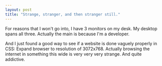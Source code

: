 ```yaml
---
layout: post
title: "Strange, stranger, and then stranger still."
---
```

For reasons that I won't go into, I have 3 monitors on my desk. My desktop
spans all three. Actually the main is because I'm a developer.

And I just found a good way to see if a website is done vaguely properly in
CSS: Expand browser to resolution of 3072x768. Actually browsing the internet
in something this wide is very very very strange. And quite addictive.
